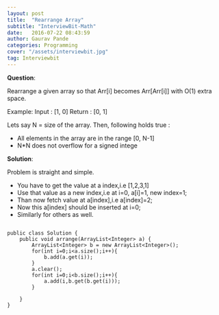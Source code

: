 ```yaml
---
layout: post
title:  "Rearrange Array"
subtitle: "InterviewBit-Math"
date:   2016-07-22 08:43:59
author: Gaurav Pande
categories: Programming
cover: "/assets/interviewbit.jpg"
tag: Interviewbit
---
```


**Question**:

Rearrange a given array so that Arr[i] becomes Arr[Arr[i]] with O(1) extra space.

Example:
Input : [1, 0]
Return : [0, 1]

 Lets say N = size of the array. Then, following holds true :
* All elements in the array are in the range [0, N-1]
* N*N does not overflow for a signed intege

**Solution**:
 
Problem is straight and simple. 

* You have to get the value at a index,i.e [1,2,3,1]
* Use that value as a new index,i.e at i=0, a[i]=1, new index=1;
* Than now fetch value at a[index],i.e a[index]=2;
* Now this a[index] should be inserted at i=0;
* Similarly for others as well.



```Language-java

public class Solution {
	public void arrange(ArrayList<Integer> a) {
	    ArrayList<Integer> b = new ArrayList<Integer>();
	    for(int i=0;i<a.size();i++){
	        b.add(a.get(i));
	    }
	    a.clear();
	    for(int i=0;i<b.size();i++){
	        a.add(i,b.get(b.get(i)));
	    }
	   
	}
}

```


